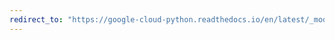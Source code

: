 ```yaml
---
redirect_to: "https://google-cloud-python.readthedocs.io/en/latest/_modules/google/cloud/bigtable/row_data.html"
---
```

